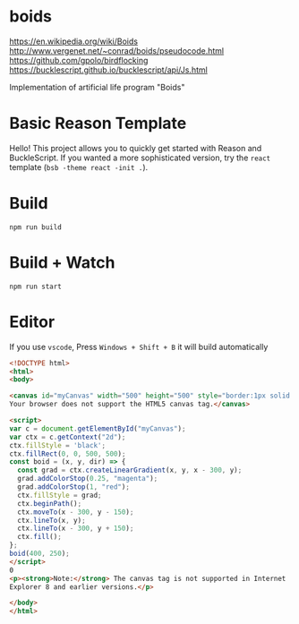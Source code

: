 # boids

https://en.wikipedia.org/wiki/Boids
http://www.vergenet.net/~conrad/boids/pseudocode.html
https://github.com/gpolo/birdflocking
https://bucklescript.github.io/bucklescript/api/Js.html

Implementation of artificial life program "Boids"

# Basic Reason Template

Hello! This project allows you to quickly get started with Reason and BuckleScript. If you wanted a more sophisticated version, try the `react` template (`bsb -theme react -init .`).

# Build
```
npm run build
```

# Build + Watch

```
npm run start
```


# Editor
If you use `vscode`, Press `Windows + Shift + B` it will build automatically


```html
<!DOCTYPE html>
<html>
<body>

<canvas id="myCanvas" width="500" height="500" style="border:1px solid #d3d3d3;">
Your browser does not support the HTML5 canvas tag.</canvas>

<script>
var c = document.getElementById("myCanvas");
var ctx = c.getContext("2d");
ctx.fillStyle = 'black';
ctx.fillRect(0, 0, 500, 500);
const boid = (x, y, dir) => {
  const grad = ctx.createLinearGradient(x, y, x - 300, y);
  grad.addColorStop(0.25, "magenta");
  grad.addColorStop(1, "red");
  ctx.fillStyle = grad;
  ctx.beginPath();
  ctx.moveTo(x - 300, y - 150);
  ctx.lineTo(x, y);
  ctx.lineTo(x - 300, y + 150);
  ctx.fill();
};
boid(400, 250);
</script>
0
<p><strong>Note:</strong> The canvas tag is not supported in Internet 
Explorer 8 and earlier versions.</p>

</body>
</html>

```
